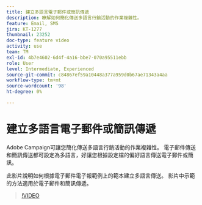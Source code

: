 ```yaml
---
title: 建立多語言電子郵件或簡訊傳遞
description: 瞭解如何簡化傳送多語言行銷活動的作業複雜性。
feature: Email, SMS
jira: KT-1277
thumbnail: 23252
doc-type: feature video
activity: use
team: TM
exl-id: 4b7e4602-6d4f-4a16-bbe7-070a95511ebb
role: User
level: Intermediate, Experienced
source-git-commit: c84867ef59a10448a377a959d0b67ae71343a4aa
workflow-type: tm+mt
source-wordcount: '98'
ht-degree: 0%

---
```


# 建立多語言電子郵件或簡訊傳遞

Adobe Campaign可讓您簡化傳送多語言行銷活動的作業複雜性。 電子郵件傳送和簡訊傳送都可設定為多語言，好讓您根據設定檔的偏好語言傳送電子郵件或簡訊。

此影片說明如何根據電子郵件電子報範例上的範本建立多語言傳送。 影片中示範的方法適用於電子郵件和簡訊傳遞。

>[!VIDEO](https://video.tv.adobe.com/v/23252?quality=12&learn=on)
